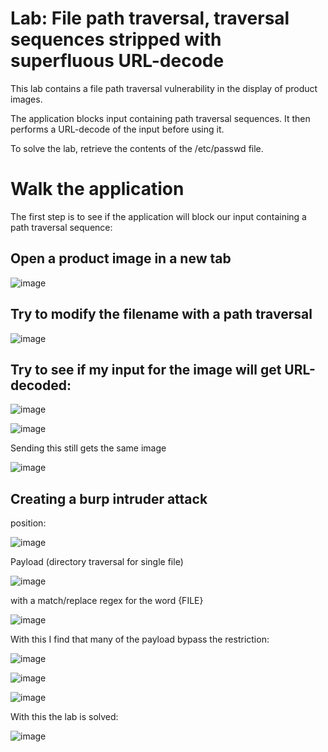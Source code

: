 # Lab: File path traversal, traversal sequences stripped with superfluous URL-decode

 This lab contains a file path traversal vulnerability in the display of product images.

The application blocks input containing path traversal sequences. It then performs a URL-decode of the input before using it.

To solve the lab, retrieve the contents of the /etc/passwd file. 

# Walk the application

The first step is to see if the application will block our input containing a path traversal sequence:

## Open a product image in a new tab

![image](https://user-images.githubusercontent.com/83407557/208803323-455d3016-49a1-4d7e-96a6-a95957d4fac7.png)

## Try to modify the filename with a path traversal

![image](https://user-images.githubusercontent.com/83407557/208803512-4906878f-69e8-4e60-a402-2a9c5acf6327.png)

## Try to see if my input for the image will get URL-decoded:

![image](https://user-images.githubusercontent.com/83407557/208803867-b855b657-b7bc-46a2-be4f-65e7eee77d0e.png)

![image](https://user-images.githubusercontent.com/83407557/208803939-f432bba1-7432-4faa-a25b-e7dfa44cb68f.png)

Sending this still gets the same image

![image](https://user-images.githubusercontent.com/83407557/208804016-e1e70143-e3fa-4542-b1d5-7756f1f42b99.png)


## Creating a burp intruder attack

position:

![image](https://user-images.githubusercontent.com/83407557/208805166-7fb9e542-9b78-4c25-bfd1-f93eb847afe3.png)

Payload (directory traversal for single file)

![image](https://user-images.githubusercontent.com/83407557/208806790-40a0a5c9-0e0c-4c50-ab40-e88e6f2a0247.png)

with a match/replace regex for the word {FILE}

![image](https://user-images.githubusercontent.com/83407557/208806854-61467733-4791-4d70-8bca-eaaa551776ff.png)

With this I find that many of the payload bypass the restriction:

![image](https://user-images.githubusercontent.com/83407557/208807080-ba1b58e0-bc87-40bb-a2b9-27b6bad5abb9.png)

![image](https://user-images.githubusercontent.com/83407557/208807165-f0ce444d-881c-4f81-8551-8b7fb89cec47.png)

![image](https://user-images.githubusercontent.com/83407557/208807400-597b2621-e511-4b7a-b0d6-2eb439849e43.png)

With this the lab is solved:

![image](https://user-images.githubusercontent.com/83407557/208807463-b4ca32dd-5911-4ea4-99ee-57284bee1cca.png)



